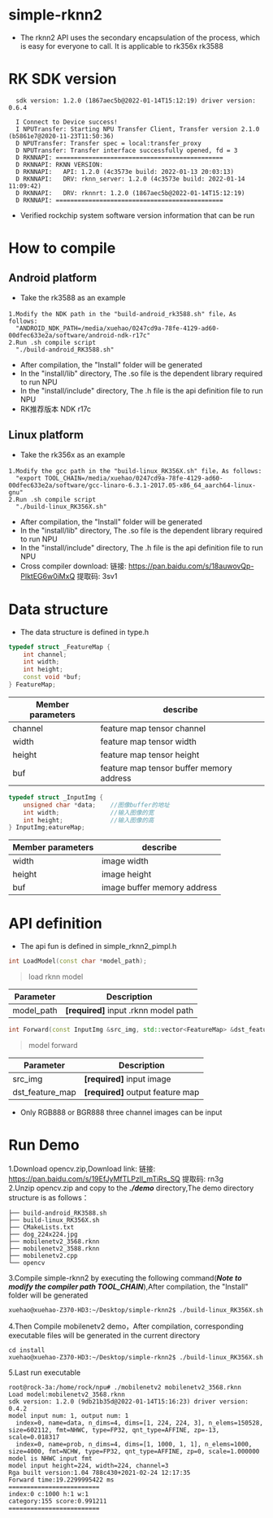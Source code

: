 # simple-rknn2
* The rknn2 API uses the secondary encapsulation of the process, which is easy for everyone to call. It is applicable to rk356x rk3588
# RK SDK version
```
  sdk version: 1.2.0 (1867aec5b@2022-01-14T15:12:19) driver version: 0.6.4

  I Connect to Device success!
  I NPUTransfer: Starting NPU Transfer Client, Transfer version 2.1.0 (b5861e7@2020-11-23T11:50:36)
  D NPUTransfer: Transfer spec = local:transfer_proxy
  D NPUTransfer: Transfer interface successfully opened, fd = 3
  D RKNNAPI: ==============================================
  D RKNNAPI: RKNN VERSION:
  D RKNNAPI:   API: 1.2.0 (4c3573e build: 2022-01-13 20:03:13)
  D RKNNAPI:   DRV: rknn_server: 1.2.0 (4c3573e build: 2022-01-14 11:09:42)
  D RKNNAPI:   DRV: rknnrt: 1.2.0 (1867aec5b@2022-01-14T15:12:19)
  D RKNNAPI: ==============================================
```
* Verified rockchip system software version information that can be run
# How to compile
## Android platform
* Take the rk3588 as an example
```
1.Modify the NDK path in the "build-android_rk3588.sh" file，As follows:
  "ANDROID_NDK_PATH=/media/xuehao/0247cd9a-78fe-4129-ad60-00dfec633e2a/software/android-ndk-r17c"
2.Run .sh compile script
  "./build-android_RK3588.sh"
```
* After compilation, the "Install" folder will be generated
* In the "install/lib" directory, The .so file is the dependent library required to run NPU
* In the "install/include" directory, The .h file is the api definition file to run NPU
* RK推荐版本 NDK r17c
## Linux platform
* Take the rk356x as an example
```
1.Modify the gcc path in the "build-linux_RK356X.sh" file，As follows:
  "export TOOL_CHAIN=/media/xuehao/0247cd9a-78fe-4129-ad60-00dfec633e2a/software/gcc-linaro-6.3.1-2017.05-x86_64_aarch64-linux-gnu"
2.Run .sh compile script
  "./build-linux_RK356X.sh"
```
* After compilation, the "Install" folder will be generated
* In the "install/lib" directory, The .so file is the dependent library required to run NPU
* In the "install/include" directory, The .h file is the api definition file to run NPU
* Cross compiler download: 链接: https://pan.baidu.com/s/18auwovQp-PlktEG6w0iMxQ 提取码: 3sv1
# Data structure
* The data structure is defined in type.h
```c++
typedef struct _FeatureMap {
    int channel;
    int width;
    int height;
    const void *buf;
} FeatureMap;

```

| Member parameters  | describe                                       
| -------------------| ------------------------------------------|
| channel            | feature map tensor channel                |
| width              | feature map tensor width                  |
| height             | feature map tensor height                 |
| buf                | feature map tensor buffer memory address  |

```c++
typedef struct _InputImg {
    unsigned char *data;    //图像buffer的地址
    int width;              //输入图像的宽
    int height;             //输入图像的高
} InputImg;eatureMap;

```
| Member parameters  | describe                                       
| -------------------| ------------------------------------------|
| width              | image width                               |
| height             | image height                              |
| buf                | image buffer memory address               |
# API definition
* The api fun is defined in simple_rknn2_pimpl.h
```C++
int LoadModel(const char *model_path);
```
> load rknn model

| Parameter | Description                          |
| --------- | ------------------------------------ |
| model_path| **[required]** input .rknn model path|

```C++
int Forward(const InputImg &src_img, std::vector<FeatureMap> &dst_feature_map);
```
> model forward

| Parameter      | Description                          |
| ---------------| ------------------------------------ |
| src_img        | **[required]** input image           |
| dst_feature_map| **[required]** output feature map    |

* Only RGB888 or BGR888 three channel images can be input
# Run Demo
1.Download opencv.zip,Download link: 链接: https://pan.baidu.com/s/19EfJyMfTLPzlI_mTiRs_SQ 提取码: rn3g \
2.Unzip opencv.zip and copy to the ***./demo*** directory,The demo directory structure is as follows：
```
├── build-android_RK3588.sh
├── build-linux_RK356X.sh
├── CMakeLists.txt
├── dog_224x224.jpg
├── mobilenetv2_3568.rknn
├── mobilenetv2_3588.rknn
├── mobilenetv2.cpp
└── opencv

```
3.Compile simple-rknn2 by executing the following command(***Note to modify the compiler path TOOL_CHAIN***),After compilation, the "Install" folder will be generated
```
xuehao@xuehao-Z370-HD3:~/Desktop/simple-rknn2$ ./build-linux_RK356X.sh
```
4.Then Compile mobilenetv2 demo，After compilation, corresponding executable files will be generated in the current directory
```
cd install
xuehao@xuehao-Z370-HD3:~/Desktop/simple-rknn2$ ./build-linux_RK356X.sh
```
5.Last run executable
```
root@rock-3a:/home/rock/npu# ./mobilenetv2 mobilenetv2_3568.rknn 
Load model:mobilenetv2_3568.rknn
sdk version: 1.2.0 (9db21b35d@2022-01-14T15:16:23) driver version: 0.4.2
model input num: 1, output num: 1
  index=0, name=data, n_dims=4, dims=[1, 224, 224, 3], n_elems=150528, size=602112, fmt=NHWC, type=FP32, qnt_type=AFFINE, zp=-13, scale=0.018317
  index=0, name=prob, n_dims=4, dims=[1, 1000, 1, 1], n_elems=1000, size=4000, fmt=NCHW, type=FP32, qnt_type=AFFINE, zp=0, scale=1.000000
model is NHWC input fmt
model input height=224, width=224, channel=3
Rga built version:1.04 788c430+2021-02-24 12:17:35
Forward time:19.2299995422 ms
=========================
index:0 c:1000 h:1 w:1
category:155 score:0.991211
=========================

```
